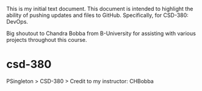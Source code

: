 This is my initial text document. This document is intended to highlight the ability of pushing updates and files to GitHub. Specifically, for CSD-380: DevOps. 

Big shoutout to Chandra Bobba from B-University for assisting with various projects throughout this course. 
# csd-380
PSingleton > CSD-380 > Credit to my instructor: CHBobba
